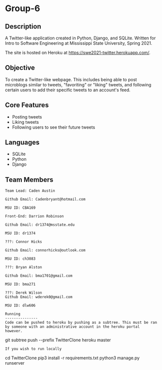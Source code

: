 # Group-6
Description
-----------------
A Twitter-like application created in Python, Django, and SQLite. Written for Intro to Software Engineering at Mississippi State University, Spring 2021.

The site is hosted on Heroku at https://swe2021-twitter.herokuapp.com/. 

Objective
-----------------
To create a Twitter-like webpage. This includes being able to post microblogs similar to tweets, "favoriting" or "liking" tweets, and following certain users to add their specific tweets to an account's feed.

Core Features
-----------------
* Posting tweets
* Liking tweets
* Following users to see their future tweets

Languages
-----------------
* SQLite
* Python
* Django

Team Members
---------------
```
Team Lead: Caden Austin

Github Email: Cadenbryant@hotmail.com

MSU ID: CBA169 
```
```
Front-End: Darrion Robinson

Github Email: dr1374@msstate.edu

MSU ID: dr1374
```
```
???: Connor Hicks

Github Email: connorhicks@outlook.com

MSU ID: ch3083 
```
```
???: Bryan Alston

Github Email: bma1701@gmail.com

MSU ID: bma271
```
```
???: Derek Wilson
Github Email: wderek0@gmail.com

MSU ID: dlw606

Running
---------------
Code can be pushed to heroku by pushing as a subtree. This must be ran by someone with an administrative account in the heroku portal however.
```
git subtree push --prefix TwitterClone heroku master
```
If you wish to run locally
```
cd TwitterClone
pip3 install -r requirements.txt
python3 manage.py runserver
```
